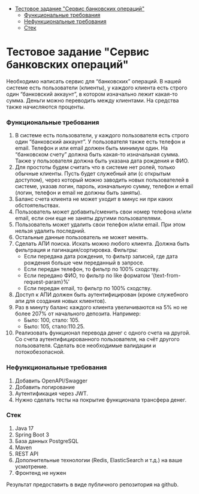 <!-- TOC -->
* [Тестовое задание "Сервис банковских операций"](#тестовое-задание-сервис-банковских-операций)
    * [Функциональные требования](#функциональные-требования)
    * [Нефункциональные требования](#нефункциональные-требования)
    * [Стек](#стек)
<!-- TOC -->

# Тестовое задание "Сервис банковских операций"

Необходимо написать сервис для “банковских” операций. В нашей системе есть пользователи (клиенты), у каждого клиента
есть строго один “банковский аккаунт”, в котором изначально лежит какая-то сумма. Деньги можно переводить между
клиентами. На средства также начисляются проценты.

### Функциональные требования

1. В системе есть пользователи, у каждого пользователя есть строго один “банковский аккаунт”. У пользователя также есть
   телефон и email. Телефон и или email должен быть минимум один. На “банковском счету” должна быть какая-то изначальная
   сумма. Также у пользователя должна быть указана дата рождения и ФИО.
2. Для простоты будем считать что в системе нет ролей, только обычные клиенты. Пусть будет служебный апи (с открытым
   доступом), через который можно заводить новых пользователей в системе, указав логин, пароль, изначальную сумму,
   телефон и email (логин, телефон и email не должны быть заняты).
3. Баланс счета клиента не может уходит в минус ни при каких обстоятельствах.
4. Пользователь может добавить/сменить свои номер телефона и/или email, если они еще не заняты другими пользователями.
5. Пользователь может удалить свои телефон и/или email. При этом нельзя удалить последний.
6. Остальные данные пользователь не может менять.
7. Сделать АПИ поиска. Искать можно любого клиента. Должна быть фильтрация и пагинация/сортировка. Фильтры:
    * Если передана дата рождения, то фильтр записей, где дата рождения больше чем переданный в запросе.
    * Если передан телефон, то фильтр по 100% сходству.
    * Если передано ФИО, то фильтр по like форматом ‘{text-from-request-param}%’
    * Если передан email, то фильтр по 100% сходству.
8. Доступ к АПИ должен быть аутентифицирован (кроме служебного апи для создания новых клиентов).
9. Раз в минуту баланс каждого клиента увеличиваются на 5% но не более 207% от начального депозита. Например:
   - Было: 100, стало: 105.
    * Было: 105, стало:110.25.
10. Реализовать функционал перевода денег с одного счета на другой. Со счета аутентифицированного пользователя, на счёт
    другого пользователя. Сделать все необходимые валидации и потокобезопасной.

### Нефункциональные требования

1. Добавить OpenAPI/Swagger
2. Добавить логирование
3. Аутентификация через JWT.
4. Нужно сделать тесты на покрытие функционала трансфера денег.

### Стек

1. Java 17
2. Spring Boot 3
3. База данных PostgreSQL
4. Maven
5. REST API
6. Дополнительные технологии (Redis, ElasticSearch и т.д.) на ваше усмотрение.
7. Фронтенд не нужен

Результат предоставить в виде публичного репозитория на github.


